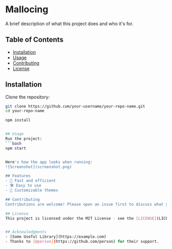 # Mallocing

A brief description of what this project does and who it's for.


## Table of Contents
- [Installation](#installation)
- [Usage](#usage)
- [Contributing](#contributing)
- [License](#license)

## Installation
Clone the repository:
```bash
git clone https://github.com/your-username/your-repo-name.git
cd your-repo-name

npm install


## Usage
Run the project:
```bash
npm start


Here's how the app looks when running:
![Screenshot](screenshot.png)

## Features
- 🚀 Fast and efficient
- 🛠️ Easy to use
- 🎨 Customizable themes

## Contributing
Contributions are welcome! Please open an issue first to discuss what you'd like to change.

## License
This project is licensed under the MIT License - see the [LICENSE](LICENSE) file for details.


## Acknowledgments
- [Some Useful Library](https://example.com)
- Thanks to [@person](https://github.com/person) for their support.

